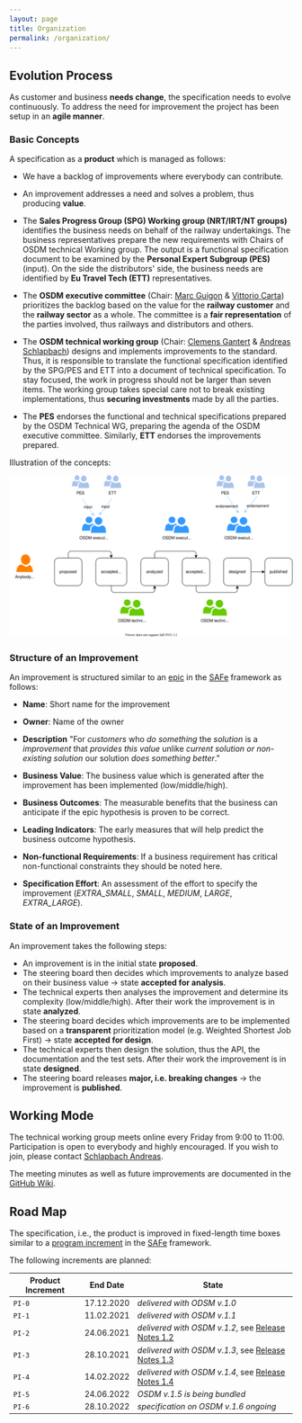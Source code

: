 ```yaml
---
layout: page
title: Organization
permalink: /organization/
---
```


## Evolution Process

As customer and business **needs change**, the specification needs to evolve
continuously. To address the need for improvement the project has been setup in
an **agile manner**.

### Basic Concepts

A specification as a **product** which is managed as follows:

- We have a backlog of improvements where everybody can contribute.

- An improvement addresses a need and solves a problem, thus producing **value**.

- The **Sales Progress Group (SPG) Working group (NRT/IRT/NT groups)** identifies
  the business needs on behalf of the railway undertakings. The business representatives
  prepare the new requirements with Chairs of OSDM technical Working group. The output
  is a functional specification document to be examined by the **Personal Expert Subgroup
  (PES)** (input). On the side the distributors' side, the business needs are identified
  by **Eu Travel Tech (ETT)** representatives.

- The **OSDM executive committee** (Chair: [Marc Guigon](https://www.linkedin.com/in/marcguigon/) &
  [Vittorio Carta](https://www.linkedin.com/in/vittorio-carta-mba-0b90b728/)) prioritizes the
  backlog based on the value for the **railway customer** and the **railway sector** as a whole.
  The committee is a **fair representation** of the parties involved, thus railways and
  distributors and others.

- The **OSDM technical working group** (Chair: [Clemens Gantert](https://www.linkedin.com/in/clemens-g-88783725/) &
  [Andreas Schlapbach](https://www.linkedin.com/in/andreas-schlapbach-09b095ab/)) designs and
  implements improvements to the standard. Thus, it is responsible to translate the
  functional specification identified by the SPG/PES and ETT into a document of
  technical specification. To stay focused, the work in progress should not be larger
  than seven items. The working group takes special care not to break existing
  implementations, thus **securing investments** made by all the parties.

- The **PES** endorses the functional and technical specifications prepared by the
  OSDM Technical WG, preparing the agenda of the OSDM executive committee. Similarly,
  **ETT** endorses the improvements prepared.

Illustration of the concepts:

![Organization](./images/organization/organization.svg)

### Structure of an Improvement

An improvement is structured similar to an [epic](https://www.scaledagileframework.com/epic/)
in the [SAFe](https://www.scaledagileframework.com/) framework as follows:

- **Name**: Short name for the improvement

- **Owner**: Name of the owner

- **Description**
  "For _customers_ who _do something_ the _solution_ is a _improvement_
  that _provides this value_ unlike _current solution or non-existing solution_
  our solution _does something better_."

- **Business Value**: The business value which is generated after the improvement
  has been implemented (low/middle/high).

- **Business Outcomes**: The measurable benefits that the business can anticipate if the epic
  hypothesis is proven to be correct.

- **Leading Indicators**: The early measures that will help predict the business outcome
  hypothesis.

- **Non-functional Requirements**: If a business requirement has critical non-functional
  constraints they should be noted here.

- **Specification Effort**: An assessment of the effort to specify the improvement
  (_EXTRA_SMALL_, _SMALL_, _MEDIUM_, _LARGE_, _EXTRA_LARGE_).

### State of an Improvement

An improvement takes the following steps:

- An improvement is in the initial state **proposed**.
- The steering board then decides which improvements to analyze based on their
  business value → state **accepted for analysis**.
- The technical experts then analyses the improvement and determine its
  complexity (low/middle/high). After their work the improvement is in state
  **analyzed**.
- The steering board decides which improvements are to be implemented based on
  a **transparent** prioritization model (e.g. Weighted Shortest Job First) →
  state **accepted for design**.
- The technical experts then design the solution, thus the API, the
  documentation and the test sets. After their work the improvement is in state
  **designed**.
- The steering board releases **major, i.e. breaking changes** → the
  improvement is **published**.

## Working Mode

The technical working group meets online every Friday from 9:00 to 11:00.
Participation is open to everybody and highly encouraged. If you wish to join, please
contact [Schlapbach Andreas](https://www.linkedin.com/in/andreas-schlapbach-09b095ab/).

The meeting minutes as well as future improvements are documented in the
[GitHub Wiki](https://github.com/UnionInternationalCheminsdeFer/OSDM/wiki).

## Road Map

The specification, i.e., the product is improved in fixed-length time boxes similar to
a [program increment](https://www.scaledagileframework.com/program-increment/)
in the [SAFe](https://www.scaledagileframework.com/) framework.

The following increments are planned:

| Product Increment |  End Date  | State                                                                                                   |
| ----------------- | :--------: | ------------------------------------------------------------------------------------------------------- |
| `PI-0`            | 17.12.2020 | _delivered with ODSM v.1.0_                                                                             |
| `PI-1`            | 11.02.2021 | _delivered with OSDM v.1.1_                                                                             |
| `PI-2`            | 24.06.2021 | _delivered with OSDM v.1.2_, see [Release Notes 1.2](https://osdm.io/releases/OSDM-release-notes-v1.2/) |
| `PI-3`            | 28.10.2021 | _delivered with OSDM v.1.3_, see [Release Notes 1.3](https://osdm.io/releases/OSDM-release-notes-v1.3/) |
| `PI-4`            | 14.02.2022 | _delivered with OSDM v.1.4_, see [Release Notes 1.4](https://osdm.io/releases/OSDM-release-notes-v1.4/) |
| `PI-5`            | 24.06.2022 | _OSDM v.1.5 is being bundled_                                                                           |
| `PI-6`            | 28.10.2022 | _specification on OSDM v.1.6 ongoing_                                                                   |
